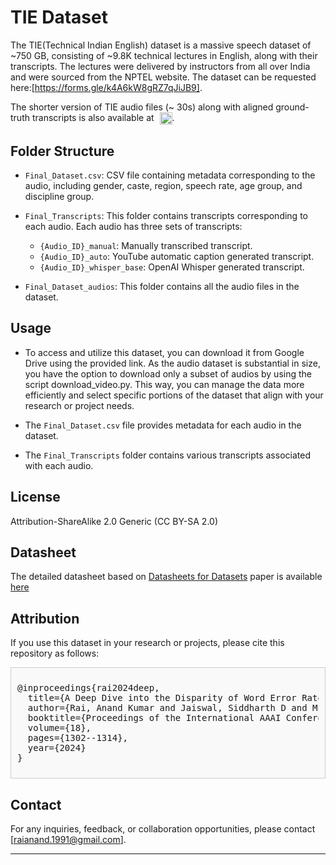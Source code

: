 # TIE Dataset

The TIE(Technical Indian English) dataset is a massive speech dataset of ~750 GB, consisting of ~9.8K technical lectures in English, along with their transcripts. The lectures were delivered by instructors from all over India and were sourced from the NPTEL website. The dataset can be requested here:[https://forms.gle/k4A6kW8gRZ7qJiJB9]. 

The shorter version of TIE audio files (~ 30s) along with aligned ground-truth transcripts is also available at <a href="https://huggingface.co/datasets/raianand/TIE_shorts" target="_blank"><img src="https://huggingface.co/front/assets/huggingface_logo-noborder.svg" alt="Hugging Face" style="height: 20px; margin-left: 5px; vertical-align: middle;"></a>.



## Folder Structure

- `Final_Dataset.csv`: CSV file containing metadata corresponding to the audio, including gender, caste, region, speech rate, age group, and discipline group.

- `Final_Transcripts`: This folder contains transcripts corresponding to each audio. Each audio has three sets of transcripts:
  - `{Audio_ID}_manual`: Manually transcribed transcript.
  - `{Audio_ID}_auto`: YouTube automatic caption generated transcript.
  - `{Audio_ID}_whisper_base`: OpenAI Whisper generated transcript.

- `Final_Dataset_audios`: This folder contains all the audio files in the dataset.

## Usage

- To access and utilize this dataset, you can download it from Google Drive using the provided link. As the audio dataset is substantial in size, you have the option to download only a subset of audios by using the script download_video.py. This way, you can manage the data more efficiently and select specific portions of the dataset that align with your research or project needs. 

- The `Final_Dataset.csv` file provides metadata for each audio in the dataset.

- The `Final_Transcripts` folder contains various transcripts associated with each audio.

## License

Attribution-ShareAlike 2.0 Generic (CC BY-SA 2.0) 


## Datasheet

The detailed datasheet based on [Datasheets for Datasets](https://arxiv.org/abs/1803.09010) paper is available [here](https://github.com/raianand1991/TIE/blob/main/datasheet-for-dataset-template.md)

## Attribution

If you use this dataset in your research or projects, please cite this repository as follows:

<div style="border:1px solid #ccc; padding:10px; background-color:#f9f9f9;">
<pre>
@inproceedings{rai2024deep,
  title={A Deep Dive into the Disparity of Word Error Rates across Thousands of NPTEL MOOC Videos},
  author={Rai, Anand Kumar and Jaiswal, Siddharth D and Mukherjee, Animesh},
  booktitle={Proceedings of the International AAAI Conference on Web and Social Media},
  volume={18},
  pages={1302--1314},
  year={2024}
}
</pre>
</div>


## Contact

For any inquiries, feedback, or collaboration opportunities, please contact [raianand.1991@gmail.com].

---




